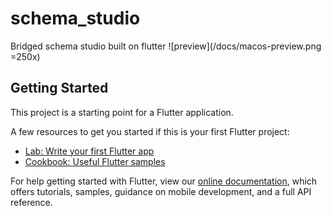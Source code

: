 # schema_studio

Bridged schema studio built on flutter
![preview](/docs/macos-preview.png =250x)

## Getting Started

This project is a starting point for a Flutter application.

A few resources to get you started if this is your first Flutter project:


- [Lab: Write your first Flutter app](https://flutter.dev/docs/get-started/codelab)
- [Cookbook: Useful Flutter samples](https://flutter.dev/docs/cookbook)

For help getting started with Flutter, view our
[online documentation](https://flutter.dev/docs), which offers tutorials,
samples, guidance on mobile development, and a full API reference.

